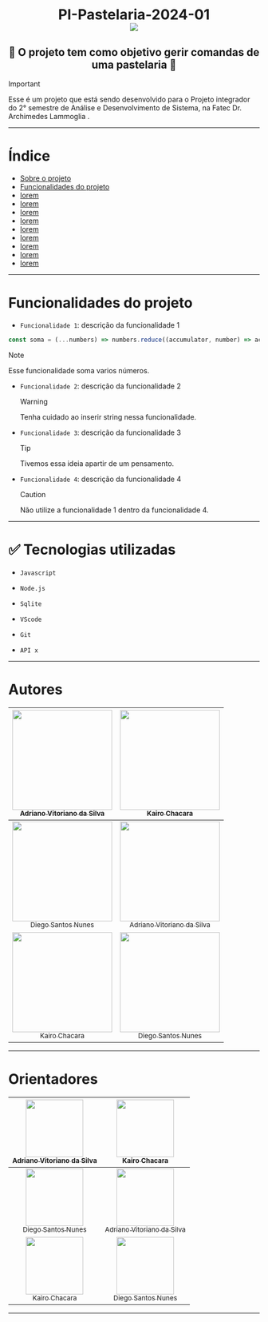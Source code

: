 <h1 align ="center" > PI-Pastelaria-2024-01 <br> <img src='https://github.com/AdrianoVitoriano/PI-Pastelaria-2024-01/assets/137364456/990c35bb-d341-4943-a6d3-9484c86adfa9'> </h1>

<h2 align ="center">  🚧 O projeto tem como objetivo gerir comandas de uma pastelaria 🚧 </h2>

> [!IMPORTANT]
> Esse é um projeto que está sendo desenvolvido para o Projeto integrador do 2° semestre de Análise e Desenvolvimento de Sistema, na Fatec Dr. Archimedes Lammoglia .

---

# Índice

- [Sobre o projeto](#Título-e-Imagem-de-capa)
- [Funcionalidades do projeto](#Funcionalidades-do-projeto)
- [lorem](#lorem)
- [lorem](#lorem)
- [lorem](#lorem)
- [lorem](#lorem)
- [lorem](#lorem)
- [lorem](#lorem)
- [lorem](#lorem)
- [lorem](#lorem)
- [lorem](#lorem)

---

# Funcionalidades do projeto

- `Funcionalidade 1`: descrição da funcionalidade 1

```Javascript
const soma = (...numbers) => numbers.reduce((accumulator, number) => accumulator + number, 0)
```

> [!NOTE]
> Esse funcionalidade soma varios números.

- `Funcionalidade 2`: descrição da funcionalidade 2
  > [!WARNING]
  > Tenha cuidado ao inserir string nessa funcionalidade.
- `Funcionalidade 3`: descrição da funcionalidade 3
  > [!TIP]
  > Tivemos essa ideia apartir de um pensamento.
- `Funcionalidade 4`: descrição da funcionalidade 4
  > [!CAUTION]
  > Não utilize a funcionalidade 1 dentro da funcionalidade 4.

---

# ✅ Tecnologias utilizadas

- `Javascript`

- `Node.js`
- `Sqlite`
- `VScode`
- `Git`
- `API x`

---

# Autores

| [<img loading="lazy" src="https://avatars.githubusercontent.com/AdrianoVitoriano" width=200><br><sub>Adriano Vitoriano da Silva</sub>](https://github.com/AdrianoVitoriano) |       [<img loading="lazy" src="https://avatars.githubusercontent.com/ChacaraKairo" width=200><br><sub>Kairo Chacara</sub>](https://https://github.com/ChacaraKairo)        |
| :-------------------------------------------------------------------------------------------------------------------------------------------------------------------------: | :-------------------------------------------------------------------------------------------------------------------------------------------------------------------------: |
|         [<img loading="lazy" src="https://avatars.githubusercontent.com/DiegoS-Nunes" width=200><br><sub>Diego Santos Nunes</sub>](https://github.com/DiegoS-Nunes)         | [<img loading="lazy" src="https://avatars.githubusercontent.com/AdrianoVitoriano" width=200><br><sub>Adriano Vitoriano da Silva</sub>](https://github.com/AdrianoVitoriano) |
|       [<img loading="lazy" src="https://avatars.githubusercontent.com/ChacaraKairo" width=200><br><sub>Kairo Chacara</sub>](https://https://github.com/ChacaraKairo)        |         [<img loading="lazy" src="https://avatars.githubusercontent.com/DiegoS-Nunes" width=200><br><sub>Diego Santos Nunes</sub>](https://github.com/DiegoS-Nunes)         |

---

# Orientadores

<div>
  
[<img loading="lazy" src="https://avatars.githubusercontent.com/AdrianoVitoriano" width=115><br><sub>Adriano Vitoriano da Silva</sub>](https://github.com/AdrianoVitoriano) | [<img loading="lazy" src="https://avatars.githubusercontent.com/ChacaraKairo" width=115><br><sub>Kairo Chacara</sub>](https://https://github.com/ChacaraKairo)
:---: | :---: 
[<img loading="lazy" src="https://avatars.githubusercontent.com/DiegoS-Nunes" width=115><br><sub>Diego Santos Nunes</sub>](https://github.com/DiegoS-Nunes) | [<img loading="lazy" src="https://avatars.githubusercontent.com/AdrianoVitoriano" width=115><br><sub>Adriano Vitoriano da Silva</sub>](https://github.com/AdrianoVitoriano) 
[<img loading="lazy" src="https://avatars.githubusercontent.com/ChacaraKairo" width=115><br><sub>Kairo Chacara</sub>](https://https://github.com/ChacaraKairo) | [<img loading="lazy" src="https://avatars.githubusercontent.com/DiegoS-Nunes" width=115><br><sub>Diego Santos Nunes</sub>](https://github.com/DiegoS-Nunes)

</div>

---
